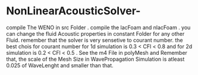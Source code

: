 # NonLinearAcousticSolver-
compile The WENO in src Folder .
compile the lacFoam and nlacFoam . 
you can change the fluid Acoustic properties in constant Folder for any other Fluid.
remember that the solver is very sensetive to courant number. the best chois for courant number for 1d simulation is 0.3 < CFl < 0.8 and for 2d simulation is 0.2 < CFl < 0.5 . 
See the m4 File in polyMesh and Remember that, the scale of the Mesh Size in WavePropagation Simulation is atleast 0.025 of WaveLenght and smaller than that. 
